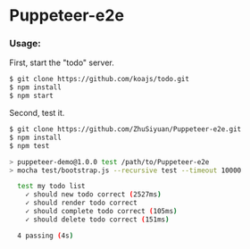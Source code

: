 # Puppeteer-e2e

### Usage:

First, start the "todo" server.

```bash
$ git clone https://github.com/koajs/todo.git
$ npm install
$ npm start
```

Second, test it.

```bash
$ git clone https://github.com/ZhuSiyuan/Puppeteer-e2e.git
$ npm install
$ npm test

> puppeteer-demo@1.0.0 test /path/to/Puppeteer-e2e
> mocha test/bootstrap.js --recursive test --timeout 10000

  test my todo list
    ✓ should new todo correct (2527ms)
    ✓ should render todo correct
    ✓ should complete todo correct (105ms)
    ✓ should delete todo correct (151ms)

  4 passing (4s)
```
